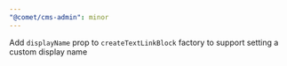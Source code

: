 ```yaml
---
"@comet/cms-admin": minor
---
```


Add `displayName` prop to `createTextLinkBlock` factory to support setting a custom display name
